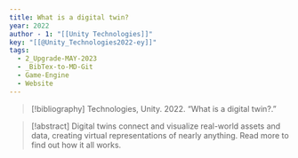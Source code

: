 ```yaml
---
title: What is a digital twin?
year: 2022
author - 1: "[[Unity Technologies]]"
key: "[[@Unity_Technologies2022-ey]]"
tags:
  - 2_Upgrade-MAY-2023
  - _BibTex-to-MD-Git
  - Game-Engine
  - Website
---
```


> [!bibliography]
> Technologies, Unity. 2022. “What is a digital twin?.” 

> [!abstract]
> Digital twins connect and visualize real-world assets and data, creating virtual representations of nearly anything. Read more to find out how it all works.